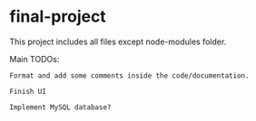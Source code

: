 # final-project

This project includes all files except node-modules folder.

Main TODOs:
    
    Format and add some comments inside the code/documentation.

    Finish UI 

    Implement MySQL database?

